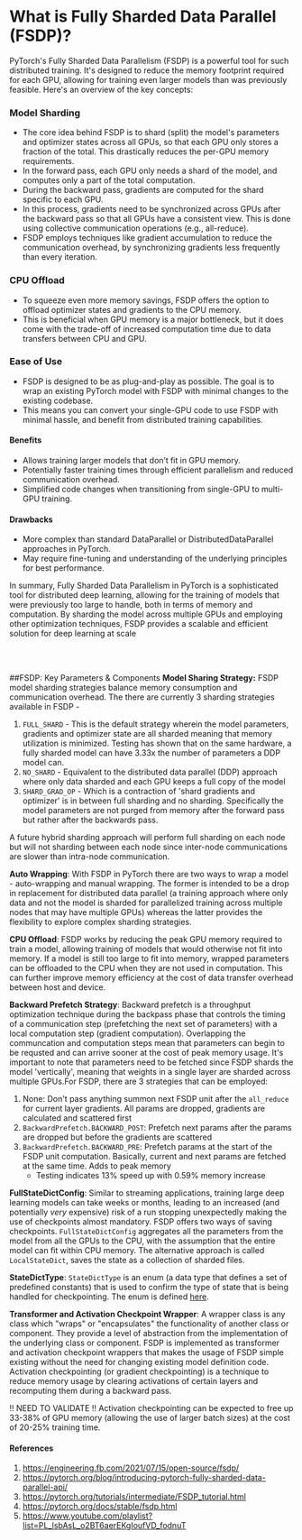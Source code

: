 # What is Fully Sharded Data Parallel (FSDP)?

PyTorch's Fully Sharded Data Parallelism (FSDP) is a powerful tool for such distributed training. It's designed to reduce the memory footprint required for each GPU, allowing for training even larger models than was previously feasible. Here's an overview of the key concepts:

### Model Sharding

- The core idea behind FSDP is to shard (split) the model's parameters and optimizer states across all GPUs, so that each GPU only stores a fraction of the total. This drastically reduces the per-GPU memory requirements.
- In the forward pass, each GPU only needs a shard of the model, and computes only a part of the total computation.
- During the backward pass, gradients are computed for the shard specific to each GPU.
- In this process, gradients need to be synchronized across GPUs after the backward pass so that all GPUs have a consistent view. This is done using collective communication operations (e.g., all-reduce).
 - FSDP employs techniques like gradient accumulation to reduce the communication overhead, by synchronizing gradients less frequently than every iteration.

### CPU Offload

- To squeeze even more memory savings, FSDP offers the option to offload optimizer states and gradients to the CPU memory.
- This is beneficial when GPU memory is a major bottleneck, but it does come with the trade-off of increased computation time due to data transfers between CPU and GPU.

### Ease of Use
- FSDP is designed to be as plug-and-play as possible. The goal is to wrap an existing PyTorch model with FSDP with minimal changes to the existing codebase.
- This means you can convert your single-GPU code to use FSDP with minimal hassle, and benefit from distributed training capabilities.

#### Benefits

- Allows training larger models that don’t fit in GPU memory.
- Potentially faster training times through efficient parallelism and reduced communication overhead.
- Simplified code changes when transitioning from single-GPU to multi-GPU training.
#### Drawbacks
- More complex than standard DataParallel or DistributedDataParallel approaches in PyTorch.
- May require fine-tuning and understanding of the underlying principles for best performance.

In summary, Fully Sharded Data Parallelism in PyTorch is a sophisticated tool for distributed deep learning, allowing for the training of models that were previously too large to handle, both in terms of memory and computation. By sharding the model across multiple GPUs and employing other optimization techniques, FSDP provides a scalable and efficient solution for deep learning at scale
 
 <br>
 <br>

##FSDP: Key Parameters & Components
**Model Sharing Strategy:** FSDP model sharding strategies balance memory consumption and communication overhead. The there are currently 3 sharding strategies available in FSDP -
1. `FULL_SHARD` - This is the default strategy wherein the model parameters, gradients and optimizer state are all sharded meaning that memory utilization is minimized. Testing has shown that on the same hardware, a fully sharded model can have 3.33x the number of parameters a DDP model can.
1. `NO_SHARD` - Equivalent to the distributed data parallel (DDP) approach where only data sharded and each GPU keeps a full copy of the model
1. `SHARD_GRAD_OP` - Which is a contraction of 'shard gradients and optimizer' is in between full sharding and no sharding. Specifically the model parameters are not purged from memory after the forward pass but rather after the backwards pass.

A future hybrid sharding approach will perform full sharding on each node but will not sharding between each node since inter-node communications are slower than intra-node communication.

**Auto Wrapping**: With FSDP in PyTorch there are two ways to wrap a model - auto-wrapping and manual wrapping. The former is intended to be a drop in replacement for distributed data parallel (a training approach where only data and not the model is sharded for parallelized training across multiple nodes that may have multiple GPUs) whereas the latter provides the flexibility to explore complex sharding strategies. 

**CPU Offload**: FSDP works by reducing the peak GPU memory required to train a model, allowing training of models that would otherwise not fit into memory. If a model is still too large to fit into memory, wrapped parameters can be offloaded to the CPU when they are not used in computation. This can further improve memory efficiency at the cost of data transfer overhead between host and device.

**Backward Prefetch Strategy**: Backward prefetch is a throughput optimization technique during the backpass phase that controls the timing of a communication step (prefetching the next set of parameters) with a local computation step (gradient computation). Overlapping the communcation and computation steps mean that parameters can begin to be requsted and can arrive sooner at the cost of peak memory usage. It's important to note that parameters need to be fetched since FSDP shards the model 'vertically', meaning that weights in a single layer are sharded across multiple GPUs.For FSDP, there are 3 strategies that can be employed:
1. None: Don't pass anything summon next FSDP unit after the `all_reduce` for current layer gradients. All params are dropped, gradients are calculated and scattered first
2. `BackwardPrefetch.BACKWARD_POST`: Prefetch next params after the params are dropped but before the gradients are scattered
3. `BackwardPrefetch.BACKWARD_PRE`: Prefetch params at the start of the FSDP unit computation. Basically, current and next params are fetched at the same time. Adds to peak memory
    - Testing indicates 13% speed up with 0.59% memory increase

**FullStateDictConfig**: Similar to streaming applications, training large deep learning models can take weeks or months, leading to an increased (and potentially _very_ expensive) risk of a run stopping unexpectedly making the use of checkpoints almost mandatory. FSDP offers two ways of saving checkpoints. `FullStateDictConfig` aggregates all the parameters from the model from all the GPUs to the CPU, with the assumption that the entire model can fit within CPU memory. The alternative approach is called `LocalStateDict`, saves the state as a collection of sharded files.

**StateDictType**: `StateDictType` is an enum (a data type that defines a set of predefined constants) that is used to confirm the type of state that is being handled for checkpointing. The enum is defined [here](https://github.com/pytorch/pytorch/blob/8507b22fea9ef819452655aa6dd1c42752a4e74a/torch/distributed/fsdp/api.py#L244-L271).

**Transformer and Activation Checkpoint Wrapper**: A wrapper class is any class which "wraps" or "encapsulates" the functionality of another class or component. They provide a level of abstraction from the implementation of the underlying class or component. FSDP is implemented as transformer and activation checkpoint wrappers that makes the usage of FSDP simple existing without the need for changing existing model definition code. Activation checkpointing (or gradient checkpointing) is a technique to reduce memory usage by clearing activations of certain layers and recomputing them during a backward pass. 

!! NEED TO VALIDATE !! Activation checkpointing can be expected to free up 33-38% of GPU memory (allowing the use of larger batch sizes) at the cost of 20-25% training time.

#### References
1. https://engineering.fb.com/2021/07/15/open-source/fsdp/
1. https://pytorch.org/blog/introducing-pytorch-fully-sharded-data-parallel-api/
1. https://pytorch.org/tutorials/intermediate/FSDP_tutorial.html
1. https://pytorch.org/docs/stable/fsdp.html
1. https://www.youtube.com/playlist?list=PL_lsbAsL_o2BT6aerEKgIoufVD_fodnuT